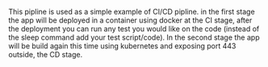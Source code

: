 This pipline is used as a simple example of CI/CD pipline.
in the first stage the app will be deployed in a container using docker at the CI stage, after the deployment you can run any test 
you would like on the code (instead of the sleep command add your test script/code).
In the second stage the app will be build again this time using kubernetes and exposing port 443 outside, the CD stage.
